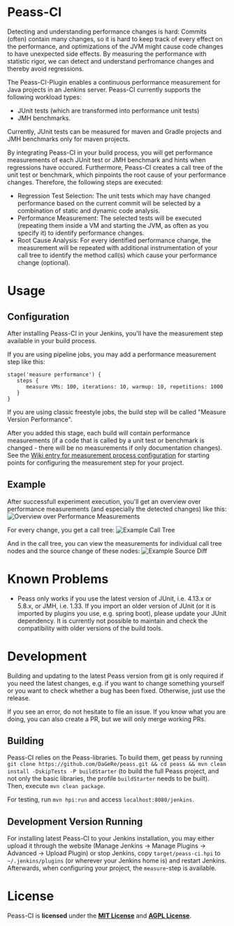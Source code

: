Peass-CI
===================

Detecting and understanding performance changes is hard: Commits (often) contain many changes, so it is hard to keep track of every effect on the performance, and optimizations of the JVM might cause code changes to have unexpected side effects. By measuring the performance with statistic rigor, we can detect and understand perfromance changes and thereby avoid regressions.

The Peass-CI-Plugin enables a continuous performance measurement for Java projects in an Jenkins server. Peass-CI currently supports the following workload types:
- JUnit tests (which are transformed into performance unit tests)
- JMH benchmarks.

Currently, JUnit tests can be measured for maven and Gradle projects and JMH benchmarks only for maven projects.

By integrating Peass-CI in your build process, you will get performance measurements of each JUnit test or JMH benchmark and hints when regressions have occured. Furthermore, Peass-CI creates a call tree of the unit test or benchmark, which pinpoints the root cause of your performance changes. Therefore, the following steps are executed:
- Regression Test Selection: The unit tests which may have changed performance based on the current commit will be selected by a combination of static and dynamic code analysis.
- Performance Measurement: The selected tests will be executed (repeating them inside a VM and starting the JVM, as often as you specify it) to identify performance changes.
- Root Cause Analysis: For every identified performance change, the measurement will be repeated with additional instrumentation of your call tree to identify the method call(s) which cause your performance change (optional).

# Usage

## Configuration
After installing Peass-CI in your Jenkins, you'll have the measurement step available in your build process. 

If you are using pipeline jobs, you may add a performance measurement step like this:

```
stage('measure performance') {
   steps {
      measure VMs: 100, iterations: 10, warmup: 10, repetitions: 1000
   }
}
```

If you are using classic freestyle jobs, the build step will be called "Measure Version Performance".

After you added this stage, each build will contain performance measurements (if a code that is called by a unit test or benchmark is changed - there will be no measurements if only documentation changes).  See the [Wiki entry for measurement process configuration](https://github.com/DaGeRe/peass/wiki/Configuration-of-Measurement-Processes) for starting points for configuring the measurement step for your project.

## Example

After successfull experiment execution, you'll get an overview over performance measurements (and especially the detected changes) like this:
![Overview over Performance Measurements](graphs/demo1.png)

For every change, you get a call tree:
![Example Call Tree](graphs/demo2.png)

And in the call tree, you can view the measurements for individual call tree nodes and the source change of these nodes:
![Example Source Diff](graphs/demo3.png)

# Known Problems
- Peass only works if you use the latest version of JUnit, i.e. 4.13.x or 5.8.x, or JMH, i.e. 1.33. If you import an older version of JUnit (or it is imported by plugins you use, e.g. spring boot), please update your JUnit dependency. It is currently not possible to maintain and check the compatibility with older versions of the build tools. 

# Development

Building and updating to the latest Peass version from git is only required if you need the latest changes, e.g. if you want to change something yourself or you want to check whether a bug has been fixed. Otherwise, just use the release.

If you see an error, do not hesitate to file an issue. If you know what you are doing, you can also create a PR, but we will only merge working PRs.

## Building

Peass-CI relies on the Peass-libraries. To build them, get peass by running `git clone https://github.com/DaGeRe/peass.git && cd peass && mvn clean install -DskipTests -P buildStarter` (to build the full Peass project, and not only the basic libraries, the profile `buildStarter` needs to be built). Then, execute `mvn clean package`.

For testing, run `mvn hpi:run` and access `localhost:8080/jenkins`. 

## Development Version Running

For installing latest Peass-CI to your Jenkins installation, you may either upload it through the website (Manage Jenkins -> Manage Plugins -> Advanced -> Upload Plugin) or stop Jenkins, copy `target/peass-ci.hpi` to `~/.jenkins/plugins` (or wherever your Jenkins home is) and restart Jenkins. Afterwards, when configuring your project, the `measure`-step is available. 

# License

Peass-CI is **licensed** under the **[MIT License]** and **[AGPL License]**.

[MIT License]: https://github.com/DaGeRe/peass-ci/blob/main/LICSENSE.MIT
[AGPL License]: https://github.com/DaGeRe/peass-ci/blob/main/LICENSE.AGPL
